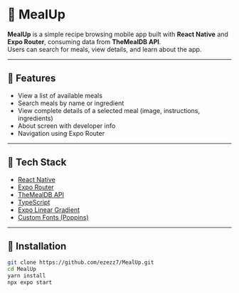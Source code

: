 # 🥗 MealUp

**MealUp** is a simple recipe browsing mobile app built with **React Native** and **Expo Router**, consuming data from **TheMealDB API**.  
Users can search for meals, view details, and learn about the app.

---

## 📱 Features

- View a list of available meals
- Search meals by name or ingredient
- View complete details of a selected meal (image, instructions, ingredients)
- About screen with developer info
- Navigation using Expo Router

---

## 🔧 Tech Stack

- [React Native](https://reactnative.dev/)
- [Expo Router](https://expo.dev/router)
- [TheMealDB API](https://www.themealdb.com/)
- [TypeScript](https://www.typescriptlang.org/)
- [Expo Linear Gradient](https://docs.expo.dev/versions/latest/sdk/linear-gradient/)
- [Custom Fonts (Poppins)](https://fonts.google.com/specimen/Poppins)

---

## 🚀 Installation

```bash
git clone https://github.com/ezezz7/MealUp.git
cd MealUp
yarn install
npx expo start
